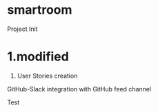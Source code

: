 # smartroom
Project Init

1.modified 
=======
1) User Stories creation



GitHub-Slack integration with GitHub feed channel

Test